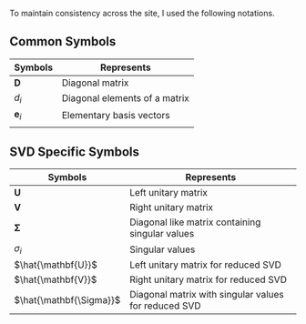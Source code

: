 To maintain consistency across the site, I used the following notations.


## Common Symbols
| Symbols        | Represents               |
| -------------- | ------------------------ |
| $\mathbf{D}$   | Diagonal matrix          |
| $d_i$               | Diagonal elements of a matrix                         |
| $\mathbf{e}_i$ | Elementary basis vectors |
|                |                          |
## SVD Specific Symbols
| Symbols | Represents |
| ---- | ---- |
| $\mathbf{U}$ | Left unitary matrix |
| $\mathbf{V}$ | Right unitary matrix |
| $\mathbf{\Sigma}$ | Diagonal like matrix containing singular values |
| $\sigma_i$ | Singular values |
| $\hat{\mathbf{U}}$ | Left unitary matrix for reduced SVD |
| $\hat{\mathbf{V}}$ | Right unitary matrix for reduced SVD |
| $\hat{\mathbf{\Sigma}}$ | Diagonal matrix with singular values for reduced SVD |

